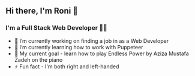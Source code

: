 ## Hi there, I'm Roni 👋

### I'm a Full Stack Web Developer 🧑‍💻

- 🔭 I’m currently working on finding a job in as a Web Developer
- 🌱 I’m currently learning how to work with Puppeteer
- 🎹 My current goal - learn how to play Endless Power by Aziza Mustafa Zadeh on the piano
- ⚡ Fun fact - I'm both right and left-handed
